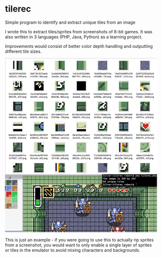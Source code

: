 # tilerec
Simple program to identify and extract unique tiles from an image

I wrote this to extract tiles/sprites from screenshots of 8-bit games. It was also written in 3 languages (PHP, Java, Python) as a learning project.

Improvements would consist of better color depth handling and outputting different tile sizes.

![Screenshot](/screenshot.png?raw=true "Screenshot")

This is just an example - if you were going to use this to actually rip sprites from a screenshot, you would want to only enable a single layer of sprites or tiles in the emulator to avoid mixing characters and backgrounds.
